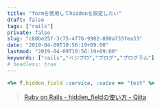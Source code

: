 ```yaml
---
title: "formを使用してhiddenを設定したい"
draft: false
tags: ["rails"]
private: false
slug: "c88be25f-3c75-4f76-9982-890a733fea33"
date: "2019-04-09T10:56:19+09:00"
lastmod: "2019-04-09T10:56:19+09:00"
keywords: ["rails","ベジプロ","プログ","プログラム"]
# headless: true
---
```


```rb
<%= f.hidden_field :service, :value => "test" %>
```

> [Ruby on Rails - hidden_fieldの使い方 - Qiita](https://qiita.com/azusanakano/items/5849a7ca74be58d195b7)
